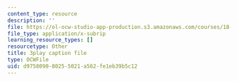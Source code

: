 ```yaml
---
content_type: resource
description: ''
file: https://ol-ocw-studio-app-production.s3.amazonaws.com/courses/18-06sc-linear-algebra-fall-2011/d975809080255021a562fe1eb39b5c12_h0m2tsmSPTI.vtt
file_type: application/x-subrip
learning_resource_types: []
resourcetype: Other
title: 3play caption file
type: OCWFile
uid: d9758090-8025-5021-a562-fe1eb39b5c12
---
```

